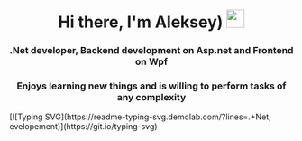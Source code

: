<h1 align="center">Hi there, I'm Aleksey)</a> 
<img src="https://github.com/blackcater/blackcater/raw/main/images/Hi.gif" height="32"/></h1>
<h3 align="center">.Net developer, Backend development on Asp.net and Frontend on Wpf</h3>
<h3 align="center">Enjoys learning new things and is willing to perform tasks of any complexity</h3>
<div>[![Typing SVG](https://readme-typing-svg.demolab.com/?lines=.+Net; evelopement)](https://git.io/typing-svg)</div>
